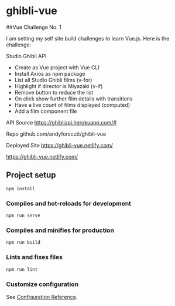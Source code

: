 # ghibli-vue

##Vue Challenge No. 1

I am setting my self site build challenges to learn Vue.js. Here is the challenge:

Studio Ghibli API

- Create as Vue project with Vue CLI
- Install Axios as npm package
- List all Studio Ghibli films (v-for)
- Highlight if director is Miyazaki (v-if)
- Remove button to reduce the list
- On click show further film details with transitions
- Have a live count of films displayed (computed)
- Add a film component file

API Source
https://ghibliapi.herokuapp.com/#

Repo
github.com/andyforscutt/ghibli-vue

Deployed Site
https://ghibli-vue.netlify.com/

<a href="https://ghibli-vue.netlify.com/" target="_blank">https://ghibli-vue.netlify.com/</a>

## Project setup

```
npm install
```

### Compiles and hot-reloads for development

```
npm run serve
```

### Compiles and minifies for production

```
npm run build
```

### Lints and fixes files

```
npm run lint
```

### Customize configuration

See [Configuration Reference](https://cli.vuejs.org/config/).
